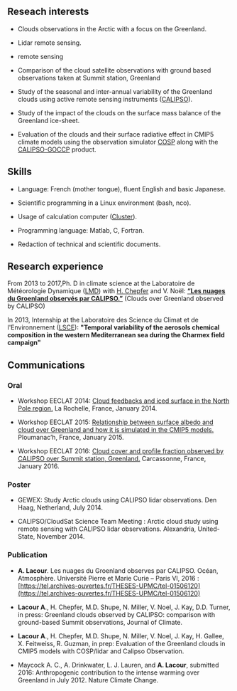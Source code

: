 ## Reseach interests

- Clouds observations in the Arctic with a focus on the Greenland.

- Lidar remote sensing.

- remote sensing
- Comparison of the cloud satellite observations with ground based observations taken at Summit station, Greenland 

- Study of the seasonal and inter-annual variability of the Greenland clouds using active remote sensing instruments ([CALIPSO](https://www-calipso.larc.nasa.gov/)).

- Study of the impact of the clouds on the surface mass balance of the Greenland ice-sheet.

- Evaluation of the clouds and their surface radiative effect in CMIP5 climate models using the observation simulator [COSP](http://cfmip.metoffice.com/COSP.html) along with the [CALIPSO-GOCCP](http://climserv.ipsl.polytechnique.fr/cfmip-obs/) product.


## Skills

- Language: French (mother tongue), fluent English and basic Japanese.

- Scientific programming in a Linux environment (bash, nco).

- Usage of calculation computer ([Cluster](http://climserv.ipsl.polytechnique.fr/index.php?lang=fr)).

- Programming language: Matlab, C, Fortran.

- Redaction of technical and scientific documents.



## Research experience

From 2013 to 2017,Ph. D in climate science at the Laboratoire de Météorologie Dynamique ([LMD](http://lmd.polytechnique.fr/)) with [H. Chepfer](http://www.lmd.polytechnique.fr/~chepfer/) and V. Noël:
[**“Les nuages du Groenland observés par CALIPSO.”**](https://tel.archives-ouvertes.fr/THESES-UPMC/tel-01506120) (Clouds over Greenland observed by CALIPSO)

In 2013, Internship at the Laboratoire des Science du Climat et de l'Environnement ([LSCE](http://www.lsce.ipsl.fr/)): **"Temporal variability of the aerosols chemical composition in the western Mediterranean sea during the Charmex field campaign"**


## Communications
### Oral

- Workshop EECLAT 2014: [Cloud feedbacks and iced surface in the North Pole region.](http://admweb.lmd.polytechnique.fr/~noel/EECLAT_workshop_2014/EECLAT2014_T17_Lacour.pdf) La Rochelle, France, January 2014.

- Workshop EECLAT 2015: [Relationship between surface albedo and cloud over Greenland and how it is simulated in the CMIP5 models.](http://eeclat.ipsl.jussieu.fr/wp-content/uploads/2015/01/Lacour_presentation-EECLAT-alacour.pdf) Ploumanac’h, France, January 2015.

- Workshop EECLAT 2016: [Cloud cover and profile fraction observed by CALIPSO over Summit station, Greenland.](https://mycore.core-cloud.net/public.php?service=files&t=e4436118951013bf4e8d018142759b4d) Carcassonne, France, January 2016.


### Poster

- GEWEX: Study Arctic clouds using CALIPSO lidar observations. Den Haag, Netherland, July 2014.

- CALIPSO/CloudSat Science Team Meeting : Arctic cloud study using remote sensing with CALIPSO lidar observations. Alexandria, United-State, November 2014.


### Publication

- **A. Lacour**. Les nuages du Groenland observes par CALIPSO. Océan, Atmosphère. Université Pierre et Marie Curie – Paris VI, 2016 : [https://tel.archives-ouvertes.fr/THESES-UPMC/tel-01506120](https://tel.archives-ouvertes.fr/THESES-UPMC/tel-01506120)

- **Lacour A**., H. Chepfer, M.D. Shupe, N. Miller, V. Noel, J. Kay, D.D. Turner, in press: Greenland clouds observed by CALIPSO: comparison with ground-based Summit observations, Journal of Climate.

- **Lacour A**., H. Chepfer, M.D. Shupe, N. Miller, V. Noel, J. Kay, H. Gallee, X. Feitweiss, R. Guzman, in prep: Evaluation of the Greenland clouds in CMIP5 models with COSP/lidar and Calipso Observation.

- Maycock A. C., A. Drinkwater, L. J. Lauren, and **A. Lacour**, submitted  2016: Anthropogenic contribution to the intense warming over Greenland in July 2012. Nature Climate Change.

